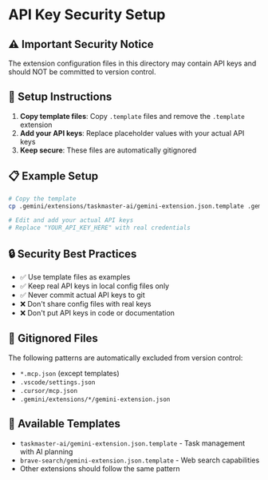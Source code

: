 # API Key Security Setup

## ⚠️ Important Security Notice

The extension configuration files in this directory may contain API keys and should NOT be committed to version control.

## 🔧 Setup Instructions

1. **Copy template files**: Copy `.template` files and remove the `.template` extension
2. **Add your API keys**: Replace placeholder values with your actual API keys  
3. **Keep secure**: These files are automatically gitignored

## 📋 Example Setup

```bash
# Copy the template
cp .gemini/extensions/taskmaster-ai/gemini-extension.json.template .gemini/extensions/taskmaster-ai/gemini-extension.json

# Edit and add your actual API keys
# Replace "YOUR_API_KEY_HERE" with real credentials
```

## 🔒 Security Best Practices

- ✅ Use template files as examples
- ✅ Keep real API keys in local config files only
- ✅ Never commit actual API keys to git
- ❌ Don't share config files with real keys
- ❌ Don't put API keys in code or documentation

## 🚫 Gitignored Files

The following patterns are automatically excluded from version control:
- `*.mcp.json` (except templates)
- `.vscode/settings.json`
- `.cursor/mcp.json`
- `.gemini/extensions/*/gemini-extension.json`

## 📝 Available Templates

- `taskmaster-ai/gemini-extension.json.template` - Task management with AI planning
- `brave-search/gemini-extension.json.template` - Web search capabilities
- Other extensions should follow the same pattern
